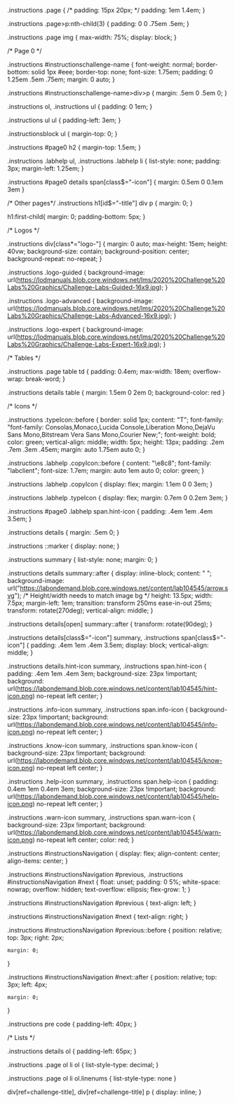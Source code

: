 .instructions .page {
    /* padding: 15px 20px; */
    padding: 1em 1.4em;
}

.instructions .page>p:nth-child(3) {
    padding: 0 0 .75em .5em;
}

.instructions .page img {
    max-width: 75%;
    display: block;
}

/* Page 0 */

.instructions #instructionschallenge-name {
    font-weight: normal;
    border-bottom: solid 1px #eee;
    border-top: none;
    font-size: 1.75em;
    padding: 0 1.25em .5em .75em;
    margin: 0 auto;
}

.instructions #instructionschallenge-name>div>p {
    margin: .5em 0 .5em 0;
}

.instructions ol,
.instructions ul {
    padding: 0 1em;
}

.instructions ul ul {
    padding-left: 3em;
}

.instructionsblock ul {
    margin-top: 0;
}

.instructions #page0 h2 {
    margin-top: 1.5em;
}

.instructions .labhelp ul,
.instructions .labhelp li {
    list-style: none;
    padding: 3px;
    margin-left: 1.25em;
}

.instructions #page0 details span[class$="-icon"] {
    margin: 0.5em 0 0.1em 3em
}

/* Other pages*/
.instructions h1[id$="-title"] div p {
    margin: 0;
}

h1:first-child{
    margin: 0;
    padding-bottom: 5px;
}

/* Logos */

.instructions div[class*="logo-"] {
    margin: 0 auto;
    max-height: 15em;
    height: 40vw;
    background-size: contain;
    background-position: center;
    background-repeat: no-repeat;
}

.instructions .logo-guided {
    background-image: url(https://lodmanuals.blob.core.windows.net/lms/2020%20Challenge%20Labs%20Graphics/Challenge-Labs-Guided-16x9.jpg);
}

.instructions .logo-advanced {
    background-image: url(https://lodmanuals.blob.core.windows.net/lms/2020%20Challenge%20Labs%20Graphics/Challenge-Labs-Advanced-16x9.jpg);
}

.instructions .logo-expert {
    background-image: url(https://lodmanuals.blob.core.windows.net/lms/2020%20Challenge%20Labs%20Graphics/Challenge-Labs-Expert-16x9.jpg);
}


/* Tables */

.instructions .page table td {
    padding: 0.4em;
    max-width: 18em;
    overflow-wrap: break-word;
}

.instructions details table {
    margin: 1.5em 0 2em 0;
    background-color: red
}

/* Icons */

.instructions .typeIcon::before {
    border: solid 1px;
    content: "T";
    font-family: "font-family: Consolas,Monaco,Lucida Console,Liberation Mono,DejaVu Sans Mono,Bitstream Vera Sans Mono,Courier New;";
    font-weight: bold;
    color: green;
    vertical-align: middle;
    width: 5px;
    height: 13px;
    padding: .2em .7em .3em .45em;
    margin: auto 1.75em auto 0;
}

.instructions .labhelp .copyIcon::before {
    content: "\e8c8";
    font-family: "labclient";
    font-size: 1.7em;
    margin: auto 1em auto 0;
    color: green;
}

.instructions .labhelp .copyIcon {
    display: flex;
    margin: 1.1em 0 0 3em;
}

.instructions .labhelp .typeIcon {
    display: flex;
    margin: 0.7em 0 0.2em 3em;
}

.instructions #page0 .labhelp span.hint-icon {
    padding: .4em 1em .4em 3.5em;
}

.instructions details {
    margin: .5em 0;
}

.instructions ::marker {
    display: none;
}

.instructions summary {
    list-style: none;
    margin: 0;
}

.instructions details summary::after {
    display: inline-block;
    content: " ";
    background-image: url("https://labondemand.blob.core.windows.net/content/lab104545/arrow.svg");
    /* Height/width needs to match image bg */
    height: 13.5px;
    width: 7.5px;
    margin-left: 1em;
    transition: transform 250ms ease-in-out 25ms;
    transform: rotate(270deg);
    vertical-align: middle;
}

.instructions details[open] summary::after {
    transform: rotate(90deg);
}

.instructions details[class$="-icon"] summary,
.instructions span[class$="-icon"] {
    padding: .4em 1em .4em 3.5em;
    display: block;
    vertical-align: middle;
}

.instructions details.hint-icon summary,
.instructions span.hint-icon {
    padding: .4em 1em .4em 3em;
    background-size: 23px !important;
    background: url(https://labondemand.blob.core.windows.net/content/lab104545/hint-icon.png) no-repeat left center;
}

.instructions .info-icon summary,
.instructions span.info-icon {
    background-size: 23px !important;
    background: url(https://labondemand.blob.core.windows.net/content/lab104545/info-icon.png) no-repeat left center;
}

.instructions .know-icon summary,
.instructions span.know-icon {
    background-size: 23px !important;
    background: url(https://labondemand.blob.core.windows.net/content/lab104545/know-icon.png) no-repeat left center;
}

.instructions .help-icon summary,
.instructions span.help-icon {
    padding: 0.4em 1em 0.4em 3em;
    background-size: 23px !important;
    background: url(https://labondemand.blob.core.windows.net/content/lab104545/help-icon.png) no-repeat left center;
}

.instructions .warn-icon summary,
.instructions span.warn-icon {
    background-size: 23px !important;
    background: url(https://labondemand.blob.core.windows.net/content/lab104545/warn-icon.png) no-repeat left center;
    color: red;
}

.instructions #instructionsNavigation {
    display: flex;
    align-content: center;
    align-items: center;
}

.instructions #instructionsNavigation #previous,
.instructions #instructionsNavigation #next {
    float: unset;
    padding: 0 5%;
    white-space: nowrap;
    overflow: hidden;
    text-overflow: ellipsis;
    flex-grow: 1;
}

.instructions #instructionsNavigation #previous {
    text-align: left;
}

.instructions #instructionsNavigation #next {
    text-align: right;
}

.instructions #instructionsNavigation #previous::before {
    position: relative;
    top: 3px;
    right: 2px;

    margin: 0;
}

.instructions #instructionsNavigation #next::after {
    position: relative;
    top: 3px;
    left: 4px;

    margin: 0;
}

.instructions pre code {
    padding-left: 40px;
}

/* Lists */

.instructions details ol {
    padding-left: 65px;
}

.instructions .page ol li ol {
    list-style-type: decimal;
}

.instructions .page ol li ol.linenums {
    list-style-type: none
}

div[ref=challenge-title],
div[ref=challenge-title] p {
    display: inline;
}

